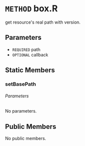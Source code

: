 # `METHOD` box.R
get resource's real path with version.

## Parameters
* `REQUIRED` path 
* `OPTIONAL` callback 

## Static Members

### setBasePath
###### Parameters
No parameters.

## Public Members
No public members.
